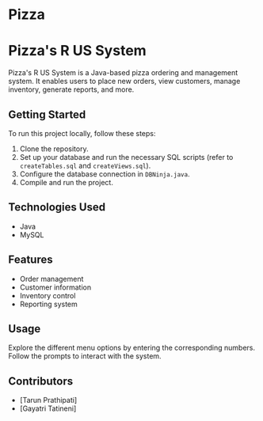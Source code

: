 # Pizza
# Pizza's R US System

Pizza's R US System is a Java-based pizza ordering and management system. It enables users to place new orders, view customers, manage inventory, generate reports, and more.

## Getting Started

To run this project locally, follow these steps:

1. Clone the repository.
2. Set up your database and run the necessary SQL scripts (refer to `createTables.sql` and `createViews.sql`).
3. Configure the database connection in `DBNinja.java`.
4. Compile and run the project.

## Technologies Used

- Java
- MySQL

## Features

- Order management
- Customer information
- Inventory control
- Reporting system

## Usage

Explore the different menu options by entering the corresponding numbers. Follow the prompts to interact with the system.

## Contributors

- [Tarun Prathipati]
- [Gayatri Tatineni]



